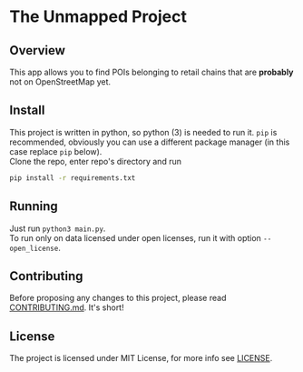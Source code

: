 # The Unmapped Project

## Overview
This app allows you to find POIs belonging to retail chains that are **probably** not on OpenStreetMap yet.

## Install
This project is written in python, so python (3) is needed to run it. `pip` is recommended, obviously you can use a different package manager (in this case replace `pip` below).   
Clone the repo, enter repo's directory and run
```bash
pip install -r requirements.txt
```

## Running
Just run `python3 main.py`.   
To run only on data licensed under open licenses, run it with option `--open_license`.

## Contributing
Before proposing any changes to this project, please read [CONTRIBUTING.md](CONTRIBUTING.md). It's short!

## License
The project is licensed under MIT License, for more info see [LICENSE](LICENSE).
